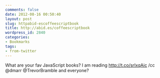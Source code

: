 ```yaml
---
comments: false
date: 2012-08-16 00:50:40
layout: post
slug: httpabid-escoffeescriptbook
title: http://abid.es/coffeescriptbook
wordpress_id: 2840
categories:
- Bookmarks
tags:
- from-twitter
---
```


What are your fav JavaScript books? I am reading http://t.co/srIxqAic /cc @dmarr @TrevorBramble and everyone?
